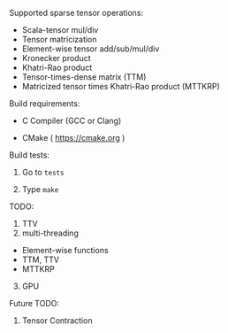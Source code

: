 Supported sparse tensor operations:

* Scala-tensor mul/div
* Tensor matricization
* Element-wise tensor add/sub/mul/div
* Kronecker product
* Khatri-Rao product
* Tensor-times-dense matrix (TTM)
* Matricized tensor times Khatri-Rao product (MTTKRP)

Build requirements:

- C Compiler (GCC or Clang)

- CMake ( https://cmake.org )


Build tests:

1. Go to `tests`

2. Type `make`

TODO:

1. TTV
2. multi-threading
  * Element-wise functions
  * TTM, TTV
  * MTTKRP
3. GPU

Future TODO:

1. Tensor Contraction
